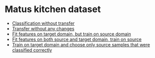 Matus kitchen dataset
=====================

* [Classification without transfer](without_transfer.md)
* [Transfer without any changes](transfer_no_changes.md)
* [Fit features on target domain, but train on source domain](fit_features_on_target_train_on_source.md)
* [Fit features on both source and target domain, train on
  source](fit_features_on_source_and_target_train_on_source.md)
* [Train on target domain and choose only source samples that were classified correctly](train_on_target_and_choose_source_samples_that_classified_correctly.md)
